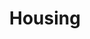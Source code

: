 ---
layout: content
data: housing
title: Housing
isHome: true
link: https://figure.nz/search/?query=pacific%20housing&ref=pfnz
---